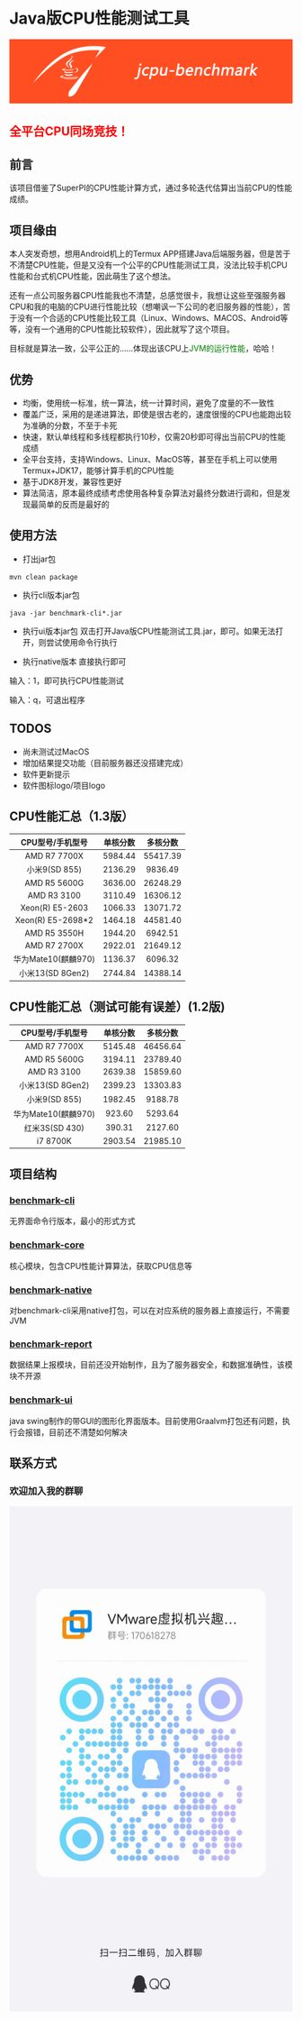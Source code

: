 # Java版CPU性能测试工具
![banner.jpg](asset%2Fbanner.jpg)
## **<font color='red'>全平台CPU同场竞技！</font>**

## 前言
该项目借鉴了SuperPI的CPU性能计算方式，通过多轮迭代估算出当前CPU的性能成绩。

## 项目缘由
本人突发奇想，想用Android机上的Termux APP搭建Java后端服务器，但是苦于不清楚CPU性能，但是又没有一个公平的CPU性能测试工具，没法比较手机CPU性能和台式机CPU性能，因此萌生了这个想法。

还有一点公司服务器CPU性能我也不清楚，总感觉很卡，我想让这些至强服务器CPU和我的电脑的CPU进行性能比较（想嘲讽一下公司的老旧服务器的性能），苦于没有一个合适的CPU性能比较工具（Linux、Windows、MACOS、Android等等，没有一个通用的CPU性能比较软件），因此就写了这个项目。

目标就是算法一致，公平公正的……体现出该CPU上<font color='green'>JVM的运行性能</font>，哈哈！

## 优势
* 均衡，使用统一标准，统一算法，统一计算时间，避免了度量的不一致性
* 覆盖广泛，采用的是递进算法，即使是很古老的，速度很慢的CPU也能跑出较为准确的分数，不至于卡死
* 快速，默认单线程和多线程都执行10秒，仅需20秒即可得出当前CPU的性能成绩
* 全平台支持，支持Windows、Linux、MacOS等，甚至在手机上可以使用Termux+JDK17，能够计算手机的CPU性能
* 基于JDK8开发，兼容性更好
* 算法简洁，原本最终成绩考虑使用各种复杂算法对最终分数进行调和，但是发现最简单的反而是最好的

## 使用方法
* 打出jar包
```shell
mvn clean package
```

* 执行cli版本jar包
```shell
java -jar benchmark-cli*.jar
```

* 执行ui版本jar包
双击打开Java版CPU性能测试工具.jar，即可。如果无法打开，则尝试使用命令行执行

* 执行native版本
直接执行即可

输入：1，即可执行CPU性能测试

输入：q，可退出程序

## TODOS
* 尚未测试过MacOS
* 增加结果提交功能（目前服务器还没搭建完成）
* 软件更新提示
* 软件图标logo/项目logo

## CPU性能汇总（1.3版）
|    CPU型号/手机型号     |  单核分数   |   多核分数   |
|:-----------------:|:-------:|:--------:|
|   AMD R7 7700X    | 5984.44 | 55417.39 |
|    小米9(SD 855)    | 2136.29 | 9836.49  |
|   AMD R5 5600G    | 3636.00 | 26248.29 |
|    AMD R3 3100    | 3110.49 | 16306.12 |
|  Xeon(R) E5-2603  | 1066.33 | 13071.72 |
| Xeon(R) E5-2698*2 | 1464.18 | 44581.40 |
|   AMD R5 3550H    | 1944.20 | 6942.51  |
|   AMD R7 2700X    | 2922.01 | 21649.12  |
|  华为Mate10(麒麟970)  | 1136.37 | 6096.32 |
|  小米13(SD 8Gen2)  | 2744.84 | 14388.14 |

## CPU性能汇总（测试可能有误差）(1.2版)
|   CPU型号/手机型号    | 单核分数 | 多核分数 |
|:---------------:| :---: | :---: |
|  AMD R7 7700X   | 5145.48 | 46456.64 |
|  AMD R5 5600G   | 3194.11 | 23789.40 |
|   AMD R3 3100   | 2639.38 | 15859.60 |
| 小米13(SD 8Gen2)  | 2399.23 | 13303.83 |
|   小米9(SD 855)   | 1982.45 | 9188.78 |
| 华为Mate10(麒麟970) | 923.60 | 5293.64 |
|  红米3S(SD 430)   | 390.31 | 2127.60 |
|    i7 8700K     | 2903.54 | 21985.10 |

## 项目结构
### [benchmark-cli](benchmark-cli)
无界面命令行版本，最小的形式方式

### [benchmark-core](benchmark-core)
核心模块，包含CPU性能计算算法，获取CPU信息等

### [benchmark-native](benchmark-native)
对benchmark-cli采用native打包，可以在对应系统的服务器上直接运行，不需要JVM

### [benchmark-report](benchmark-report)
数据结果上报模块，目前还没开始制作，且为了服务器安全，和数据准确性，该模块不开源

### [benchmark-ui](benchmark-ui)
java swing制作的带GUI的图形化界面版本。目前使用Graalvm打包还有问题，执行会报错，目前还不清楚如何解决

## 联系方式
### 欢迎加入我的群聊
![欢迎加入我的群聊](asset%2Fmy-group.jpg)
